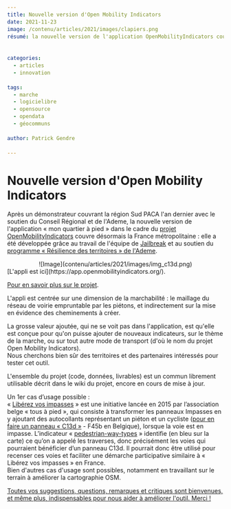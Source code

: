```yaml
---
title: Nouvelle version d'Open Mobility Indicators
date: 2021-11-23
image: /contenu/articles/2021/images/clapiers.png
résumé: la nouvelle version de l'application OpenMobilityIndicators couvre désormais la France métropolitaine : commun développé via l'AAP Résilience des Territoires, il est conçu pour être adaptable à d'autres données et d'autres territoires.


categories: 
  - articles
  - innovation

tags: 
  - marche
  - logicielibre
  - opensource
  - opendata
  - géocommuns

author: Patrick Gendre

---
```


# Nouvelle version d'Open Mobility Indicators 

Après un démonstrateur couvrant la région Sud PACA l'an dernier avec le soutien du Conseil Régional et de l'Ademe, 
la nouvelle version de l'application « mon quartier à pied » dans le cadre du [projet OpenMobilityIndicators](https://openmobilityindicators.org/) couvre désormais la France métropolitaine : elle a été développée grâce au travail de l'équipe de [Jailbreak](https://jailbreak.paris/fr-fr/) et au soutien du [programme « Résilience des territoires » de l'Ademe](https://wiki.resilience-territoire.ademe.fr/wiki/Mon_quartier_%C3%A0_pied).

<center> ![Image](contenu/articles/2021/images/img_c13d.png) </center>
[L'appli est ici](https://app.openmobilityindicators.org/).

[Pour en savoir plus sur le projet](https://openmobilityindicators.org/projet).

L'appli est centrée sur une dimension de la marchabilité : le maillage du réseau de voirie empruntable par les piétons, et indirectement sur la mise en évidence des cheminements à créer.

La grosse valeur ajoutée, qui ne se voit pas dans l'application, est qu'elle est conçue pour qu'on puisse ajouter de nouveaux indicateurs, sur le thème de la marche, ou sur tout autre mode de transport (d'où le nom du projet Open Mobility Indicators).   
Nous cherchons bien sûr des territoires et des partenaires intéressés pour tester cet outil.

L'ensemble du projet (code, données, livrables) est un commun librement utilisable décrit dans le wiki du projet, encore en cours de mise à jour.

 Un 1er cas d’usage possible :    
« [Libérez vos impasses](https://www.tousapied.be/nos-projets/liberez-vos-impasses/) » est une initiative lancée en 2015 par l’association belge « tous à pied », qui consiste à transformer les panneaux Impasses en y ajoutant des autocollants représentant un piéton et un cycliste ([pour en faire un panneau « C13d »](https://fr.wikipedia.org/wiki/Panneau_d%27indication_d%27une_impasse_en_France) - F45b en Belgique), lorsque la voie est en impasse. L’indicateur « [pedestrian-way-types](https://gitlab.com/open-mobility-indicators/indicators/pedestrian-way-types/-/blob/main/README.md) » identifie (en bleu sur la carte) ce qu’on a appelé les traverses, donc précisément les voies qui pourraient bénéficier d’un panneau C13d. Il pourrait donc être utilisé pour recenser ces voies et faciliter une démarche participative similaire à « Libérez vos impasses » en France.    
Bien d'autres cas d'usage sont possibles, notamment en travaillant sur le terrain à améliorer la cartographie OSM.

[Toutes vos suggestions, questions, remarques et critiques sont bienvenues, et même plus, indispensables pour nous aider à améliorer l'outil. Merci !](https://forum.fabmob.io/t/open-mobility-indicators/220)

